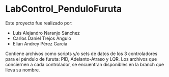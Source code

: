 # LabControl_PenduloFuruta

Este proyecto fue realizado por:
 - Luis Alejandro Naranjo Sánchez
 - Carlos Daniel Trejos Angulo
 - Elian Andrey Pérez García

Contiene archivos como scripts y/o sets de datos de los 3 controladores para el péndulo de furuta: PID, Adelanto-Atraso y LQR. Los archivos que conciernen a cada controlador, se encuentran disponibles en la branch que lleva su nombre.
